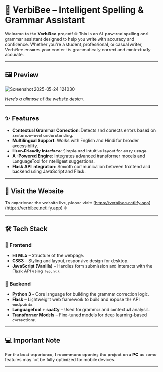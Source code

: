 # 🐝 VerbiBee – Intelligent Spelling & Grammar Assistant

Welcome to the **VerbiBee** project! 🌐 This is an AI-powered spelling and grammar assistant designed to help you write with accuracy and confidence. Whether you're a student, professional, or casual writer, VerbiBee ensures your content is grammatically correct and contextually accurate.

---

## 🖼️ Preview
![Screenshot 2025-05-24 124030](https://github.com/user-attachments/assets/01605495-c20e-4c0e-906e-85ca38d4dfe1)



*Here's a glimpse of the website design.*

---

## ✨ Features

- **Contextual Grammar Correction**: Detects and corrects errors based on sentence-level understanding.
- **Multilingual Support**: Works with English and Hindi for broader accessibility.
- **User-Friendly Interface**: Simple and intuitive layout for easy usage.
- **AI-Powered Engine**: Integrates advanced transformer models and LanguageTool for intelligent suggestions.
- **Flask API Integration**: Smooth communication between frontend and backend using JavaScript and Flask.

---

## 🔗 Visit the Website

To experience the website live, please visit: [https://verbibee.netlify.app](https://verbibee.netlify.app) 🌐

---

## 🛠️ Tech Stack

### 🔹 Frontend

- **HTML5** – Structure of the webpage.
- **CSS3** – Styling and layout, responsive design for desktop.
- **JavaScript (Vanilla)** – Handles form submission and interacts with the Flask API using `fetch()`.

### 🔹 Backend

- **Python 3** – Core language for building the grammar correction logic.
- **Flask** – Lightweight web framework to build and expose the API endpoints.
- **LanguageTool + spaCy** – Used for grammar and contextual analysis.
- **Transformer Models** – Fine-tuned models for deep learning-based corrections.

---

## 💻 Important Note

For the best experience, I recommend opening the project on a **PC** as some features may not be fully optimized for mobile devices.

---

